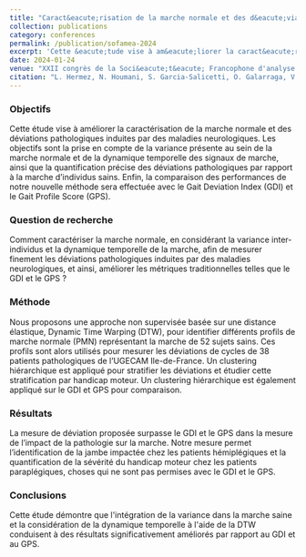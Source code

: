 ```yaml
---
title: "Caract&eacute;risation de la marche normale et des d&eacute;viations pathologiques dues aux maladies neurologiques : &eacute;tude comparative des mesures de d&eacute;viations de la marche"
collection: publications
category: conferences
permalink: /publication/sofamea-2024
excerpt: 'Cette &eacute;tude vise à am&eacute;liorer la caract&eacute;risation de la marche normale et des d&eacute;viations pathologiques induites par des maladies neurologiques.'
date: 2024-01-24
venue: "XXII congrès de la Soci&eacute;t&eacute; Francophone d'analyse du mouvement chez l'enfant et l'adulte (SOFAMEA)"
citation: "L. Hermez, N. Houmani, S. Garcia-Salicetti, O. Galarraga, V. Vigneron. &quot;Caract&eacute;risation de la marche normale et des d&eacute;viations pathologiques dues aux maladies neurologiques : &eacute;tude comparative des mesures de d&eacute;viations de la marche&quot;, XXII congr&egrave;s de la Soci&eacute;t&eacute; Francophone d'analyse du mouvement chez l'enfant et l'adulte (SOFAMEA), Jan 2024, Nantes (France), France"
---
```



### Objectifs 
Cette étude vise à améliorer la caractérisation de la marche normale et des déviations pathologiques induites par des maladies neurologiques. Les objectifs sont la prise en compte de la variance présente au sein de la marche normale et de la dynamique temporelle des signaux de marche, ainsi que la quantification précise des déviations pathologiques par rapport à la marche d’individus sains. Enfin, la comparaison des performances de notre nouvelle méthode sera effectuée avec le Gait Deviation Index (GDI) et le Gait Profile Score (GPS).

### Question de recherche 
Comment caractériser la marche normale, en considérant la variance inter-individus et la dynamique temporelle de la marche, afin de mesurer finement les déviations pathologiques induites par des maladies neurologiques, et ainsi, améliorer les métriques traditionnelles telles que le GDI et le GPS ?

### Méthode 
Nous proposons une approche non supervisée basée sur une distance élastique, Dynamic Time Warping (DTW), pour identifier différents profils de marche normale (PMN) représentant la marche de 52 sujets sains. Ces profils sont alors utilisés pour mesurer les déviations de cycles de 38 patients pathologiques de l’UGECAM Ile-de-France. Un clustering hiérarchique est appliqué pour stratifier les déviations et étudier cette stratification par handicap moteur. Un clustering hiérarchique est également appliqué sur le GDI et GPS pour comparaison.

### Résultats  
La mesure de déviation proposée surpasse le GDI et le GPS dans la mesure de l’impact de la pathologie sur la marche. Notre mesure permet l’identification de la jambe impactée chez les patients hémiplégiques et la quantification de la sévérité du handicap moteur chez les patients paraplégiques, choses qui ne sont pas permises avec le GDI et le GPS.

### Conclusions 
Cette étude démontre que l'intégration de la variance dans la marche saine et la considération de la dynamique temporelle à l'aide de la DTW conduisent à des résultats significativement améliorés par rapport au GDI et au GPS.
